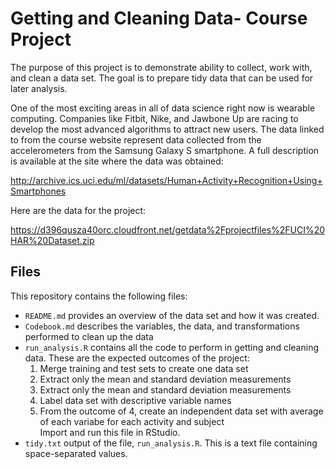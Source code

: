 # Getting and Cleaning Data- Course Project

The purpose of this project is to demonstrate ability to collect, work with, and clean a data set. The goal is to prepare tidy data that can be used for later analysis.

One of the most exciting areas in all of data science right now is wearable computing. Companies like Fitbit, Nike, and Jawbone Up are racing to develop the most advanced algorithms to attract new users. The data linked to from the course website represent data collected from the accelerometers from the Samsung Galaxy S smartphone. A full description is available at the site where the data was obtained:

http://archive.ics.uci.edu/ml/datasets/Human+Activity+Recognition+Using+Smartphones

Here are the data for the project:

https://d396qusza40orc.cloudfront.net/getdata%2Fprojectfiles%2FUCI%20HAR%20Dataset.zip

## Files
This repository contains the following files:
- `README.md` provides an overview of the data set and how it was created.
- `Codebook.md` describes the variables, the data, and transformations performed to clean up the data
- `run_analysis.R` contains all the code to perform in getting and cleaning data. These are the expected outcomes of the project: 
  1. Merge training and test sets to create one data set
  1. Extract only the mean and standard deviation measurements
  1. Extract only the mean and standard deviation measurements
  1. Label data set with descriptive variable names
  1. From the outcome of 4, create an independent data set with average of each variabe for each activity and subject  
  Import and run this file in RStudio.
- `tidy.txt` output of the file, `run_analysis.R`. This is a text file containing space-separated values.
